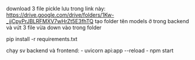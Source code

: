 download 3 file pickle lưu trong link này: https://drive.google.com/drive/folders/1Kw-_jjCpyPrJBLRFMXV7wHrZt5E3fhTQ
tạo folder tên models ở trong backend và vứt 3 file vừa down vào trong folder

pip install -r requirements.txt

chạy sv backend và frontend:
    - uvicorn api:app --reload
    - npm start